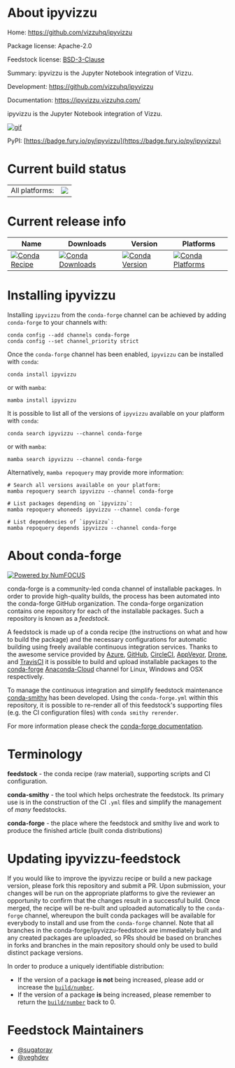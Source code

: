 About ipyvizzu
==============

Home: https://github.com/vizzuhq/ipyvizzu

Package license: Apache-2.0

Feedstock license: [BSD-3-Clause](https://github.com/conda-forge/ipyvizzu-feedstock/blob/main/LICENSE.txt)

Summary: ipyvizzu is the Jupyter Notebook integration of Vizzu.

Development: https://github.com/vizzuhq/ipyvizzu

Documentation: https://ipyvizzu.vizzuhq.com/

ipyvizzu is the Jupyter Notebook integration of Vizzu.

[![gif][_gif]](https://github.com/vizzuhq/ipyvizzu)

[_gif]: https://github.com/vizzuhq/ipyvizzu/raw/main/docs/assets/ipyvizzu-promo.gif

PyPI: [https://badge.fury.io/py/ipyvizzu](https://badge.fury.io/py/ipyvizzu)


Current build status
====================


<table><tr><td>All platforms:</td>
    <td>
      <a href="https://dev.azure.com/conda-forge/feedstock-builds/_build/latest?definitionId=16845&branchName=main">
        <img src="https://dev.azure.com/conda-forge/feedstock-builds/_apis/build/status/ipyvizzu-feedstock?branchName=main">
      </a>
    </td>
  </tr>
</table>

Current release info
====================

| Name | Downloads | Version | Platforms |
| --- | --- | --- | --- |
| [![Conda Recipe](https://img.shields.io/badge/recipe-ipyvizzu-green.svg)](https://anaconda.org/conda-forge/ipyvizzu) | [![Conda Downloads](https://img.shields.io/conda/dn/conda-forge/ipyvizzu.svg)](https://anaconda.org/conda-forge/ipyvizzu) | [![Conda Version](https://img.shields.io/conda/vn/conda-forge/ipyvizzu.svg)](https://anaconda.org/conda-forge/ipyvizzu) | [![Conda Platforms](https://img.shields.io/conda/pn/conda-forge/ipyvizzu.svg)](https://anaconda.org/conda-forge/ipyvizzu) |

Installing ipyvizzu
===================

Installing `ipyvizzu` from the `conda-forge` channel can be achieved by adding `conda-forge` to your channels with:

```
conda config --add channels conda-forge
conda config --set channel_priority strict
```

Once the `conda-forge` channel has been enabled, `ipyvizzu` can be installed with `conda`:

```
conda install ipyvizzu
```

or with `mamba`:

```
mamba install ipyvizzu
```

It is possible to list all of the versions of `ipyvizzu` available on your platform with `conda`:

```
conda search ipyvizzu --channel conda-forge
```

or with `mamba`:

```
mamba search ipyvizzu --channel conda-forge
```

Alternatively, `mamba repoquery` may provide more information:

```
# Search all versions available on your platform:
mamba repoquery search ipyvizzu --channel conda-forge

# List packages depending on `ipyvizzu`:
mamba repoquery whoneeds ipyvizzu --channel conda-forge

# List dependencies of `ipyvizzu`:
mamba repoquery depends ipyvizzu --channel conda-forge
```


About conda-forge
=================

[![Powered by
NumFOCUS](https://img.shields.io/badge/powered%20by-NumFOCUS-orange.svg?style=flat&colorA=E1523D&colorB=007D8A)](https://numfocus.org)

conda-forge is a community-led conda channel of installable packages.
In order to provide high-quality builds, the process has been automated into the
conda-forge GitHub organization. The conda-forge organization contains one repository
for each of the installable packages. Such a repository is known as a *feedstock*.

A feedstock is made up of a conda recipe (the instructions on what and how to build
the package) and the necessary configurations for automatic building using freely
available continuous integration services. Thanks to the awesome service provided by
[Azure](https://azure.microsoft.com/en-us/services/devops/), [GitHub](https://github.com/),
[CircleCI](https://circleci.com/), [AppVeyor](https://www.appveyor.com/),
[Drone](https://cloud.drone.io/welcome), and [TravisCI](https://travis-ci.com/)
it is possible to build and upload installable packages to the
[conda-forge](https://anaconda.org/conda-forge) [Anaconda-Cloud](https://anaconda.org/)
channel for Linux, Windows and OSX respectively.

To manage the continuous integration and simplify feedstock maintenance
[conda-smithy](https://github.com/conda-forge/conda-smithy) has been developed.
Using the ``conda-forge.yml`` within this repository, it is possible to re-render all of
this feedstock's supporting files (e.g. the CI configuration files) with ``conda smithy rerender``.

For more information please check the [conda-forge documentation](https://conda-forge.org/docs/).

Terminology
===========

**feedstock** - the conda recipe (raw material), supporting scripts and CI configuration.

**conda-smithy** - the tool which helps orchestrate the feedstock.
                   Its primary use is in the construction of the CI ``.yml`` files
                   and simplify the management of *many* feedstocks.

**conda-forge** - the place where the feedstock and smithy live and work to
                  produce the finished article (built conda distributions)


Updating ipyvizzu-feedstock
===========================

If you would like to improve the ipyvizzu recipe or build a new
package version, please fork this repository and submit a PR. Upon submission,
your changes will be run on the appropriate platforms to give the reviewer an
opportunity to confirm that the changes result in a successful build. Once
merged, the recipe will be re-built and uploaded automatically to the
`conda-forge` channel, whereupon the built conda packages will be available for
everybody to install and use from the `conda-forge` channel.
Note that all branches in the conda-forge/ipyvizzu-feedstock are
immediately built and any created packages are uploaded, so PRs should be based
on branches in forks and branches in the main repository should only be used to
build distinct package versions.

In order to produce a uniquely identifiable distribution:
 * If the version of a package **is not** being increased, please add or increase
   the [``build/number``](https://docs.conda.io/projects/conda-build/en/latest/resources/define-metadata.html#build-number-and-string).
 * If the version of a package **is** being increased, please remember to return
   the [``build/number``](https://docs.conda.io/projects/conda-build/en/latest/resources/define-metadata.html#build-number-and-string)
   back to 0.

Feedstock Maintainers
=====================

* [@sugatoray](https://github.com/sugatoray/)
* [@veghdev](https://github.com/veghdev/)

